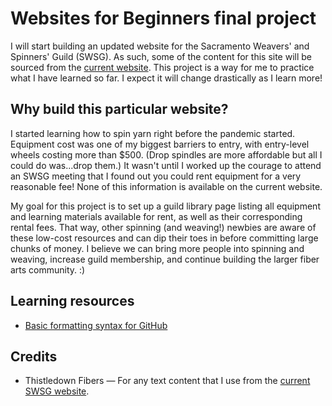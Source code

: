 # Websites for Beginners final project
I will start building an updated website for the Sacramento Weavers' and Spinners' Guild (SWSG). As such, some of the content for this site will be sourced from the [current website](https://www.sacramentoweavespin.org/). This project is a way for me to practice what I have learned so far. I expect it will change drastically as I learn more!

## Why build this particular website?
I started learning how to spin yarn right before the pandemic started. Equipment cost was one of my biggest barriers to entry, with entry-level wheels costing more than $500. (Drop spindles are more affordable but all I could do was...drop them.) It wasn't until I worked up the courage to attend an SWSG meeting that I found out you could rent equipment for a very reasonable fee! None of this information is available on the current website. 

My goal for this project is to set up a guild library page listing all equipment and learning materials available for rent, as well as their corresponding rental fees. That way, other spinning (and weaving!) newbies are aware of these low-cost resources and can dip their toes in before committing large chunks of money. I believe we can bring more people into spinning and weaving, increase guild membership, and continue building the larger fiber arts community. :)

## Learning resources
- [Basic formatting syntax for GitHub](https://docs.github.com/en/get-started/writing-on-github/getting-started-with-writing-and-formatting-on-github/basic-writing-and-formatting-syntax)

## Credits
- Thistledown Fibers — For any text content that I use from the [current SWSG website](https://www.sacramentoweavespin.org/).
